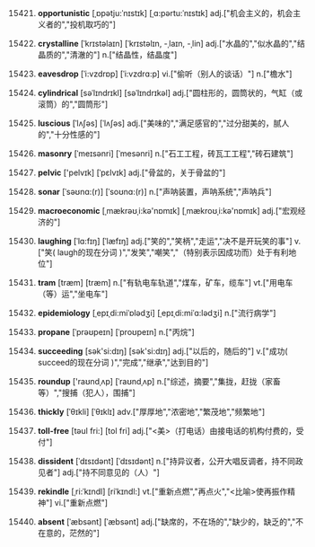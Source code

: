 15421. **opportunistic**
[ˌɒpətju:ˈnɪstɪk]  [ˌɑ:pərtu:ˈnɪstɪk]
adj.["机会主义的，机会主义者的","投机取巧的"]  

15422. **crystalline**
[ˈkrɪstəlaɪn]  [ˈkrɪstəlɪn, -ˌlaɪn, -ˌlin]
adj.["水晶的","似水晶的","结晶质的","清澈的"]  n.["结晶性，结晶度"]  

15423. **eavesdrop**
[ˈi:vzdrɒp]  [ˈi:vzdrɑ:p]
vi.["偷听（别人的谈话）"]  n.["檐水"]  

15424. **cylindrical**
[səˈlɪndrɪkl]  [səˈlɪndrɪkəl]
adj.["圆柱形的，圆筒状的，气缸（或滚筒）的","圆筒形"]  

15425. **luscious**
[ˈlʌʃəs]  [ˈlʌʃəs]
adj.["美味的","满足感官的","过分甜美的，腻人的","十分性感的"]  

15426. **masonry**
[ˈmeɪsənri]  [ˈmesənri]
n.["石工工程，砖瓦工工程","砖石建筑"]  

15427. **pelvic**
['pelvɪk]  [ˈpɛlvɪk]
adj.["骨盆的，关于骨盆的"]  

15428. **sonar**
[ˈsəʊnɑ:(r)]  [ˈsoʊnɑ:(r)]
n.["声呐装置，声呐系统","声呐兵"]  

15429. **macroeconomic**
[ˌmækrəʊˌi:kə'nɒmɪk]  [ˌmækroʊˌi:kə'nɒmɪk]
adj.["宏观经济的"]  

15430. **laughing**
[ˈlɑ:fɪŋ]  [ˈlæfɪŋ]
adj.["笑的","笑柄","走运","决不是开玩笑的事"]  v.["笑( laugh的现在分词 )","发笑","嘲笑","（特别表示因成功而）处于有利地位"]  

15431. **tram**
[træm]  [træm]
n.["有轨电车轨道","煤车，矿车，缆车"]  vt.["用电车（等）运","坐电车"]  

15432. **epidemiology**
[ˌepɪˌdi:miˈɒlədʒi]  [ˌepɪˌdi:miˈɑ:lədʒi]
n.["流行病学"]  

15433. **propane**
[ˈprəʊpeɪn]  [ˈproʊpeɪn]
n.["丙烷"]  

15434. **succeeding**
[sək'si:dɪŋ]  [sək'si:dɪŋ]
adj.["以后的，随后的"]  v.["成功( succeed的现在分词 )","完成","继承","达到目的"]  

15435. **roundup**
['raʊndˌʌp]  [ˈraʊndˌʌp]
n.["综述，摘要","集拢，赶拢（家畜等）","搜捕（犯人），围捕"]  

15436. **thickly**
[ˈθɪkli]  [ˈθɪklɪ]
adv.["厚厚地","浓密地","繁茂地","频繁地"]  

15437. **toll-free**
[təul fri:]  [tol fri]
adj.["<美>（打电话）由接电话的机构付费的，受付"]  

15438. **dissident**
[ˈdɪsɪdənt]  [ˈdɪsɪdənt]
n.["持异议者，公开大唱反调者，持不同政见者"]  adj.["持不同意见的（人）"]  

15439. **rekindle**
[ˌri:ˈkɪndl]  [riˈkɪndl:]
vt.["重新点燃","再点火","<比喻>使再振作精神"]  vi.["重新点燃"]  

15440. **absent**
[ˈæbsənt]  [ˈæbsənt]
adj.["缺席的，不在场的","缺少的，缺乏的","不在意的，茫然的"]  

